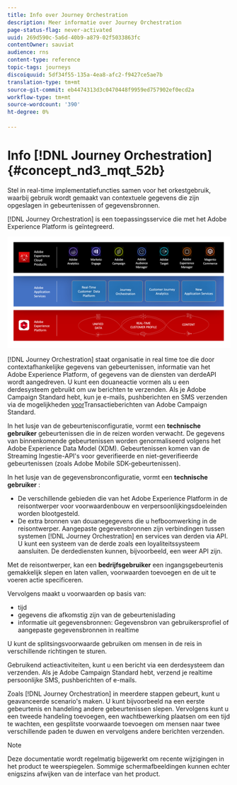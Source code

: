 ```yaml
---
title: Info over Journey Orchestration
description: Meer informatie over Journey Orchestration
page-status-flag: never-activated
uuid: 269d590c-5a6d-40b9-a879-02f5033863fc
contentOwner: sauviat
audience: rns
content-type: reference
topic-tags: journeys
discoiquuid: 5df34f55-135a-4ea8-afc2-f9427ce5ae7b
translation-type: tm+mt
source-git-commit: eb4474313d3c0470448f9959ed757902ef0ecd2a
workflow-type: tm+mt
source-wordcount: '390'
ht-degree: 0%

---
```



# Info [!DNL Journey Orchestration]{#concept_nd3_mqt_52b}

Stel in real-time implementatiefuncties samen voor het orkestgebruik, waarbij gebruik wordt gemaakt van contextuele gegevens die zijn opgeslagen in gebeurtenissen of gegevensbronnen.

[!DNL Journey Orchestration] is een toepassingsservice die met het Adobe Experience Platform is geïntegreerd.

![](../assets/journeydiagram.png)

[!DNL Journey Orchestration] staat organisatie in real time toe die door contextafhankelijke gegevens van gebeurtenissen, informatie van het Adobe Experience Platform, of gegevens van de diensten van derdeAPI wordt aangedreven. U kunt een douaneactie vormen als u een derdesysteem gebruikt om uw berichten te verzenden. Als je Adobe Campaign Standard hebt, kun je e-mails, pushberichten en SMS verzenden via de mogelijkheden [voor](https://docs.adobe.com/content/help/en/campaign-standard/using/communication-channels/transactional-messaging/about-transactional-messaging.html)Transactieberichten van Adobe Campaign Standard.

In het lusje van de gebeurtenisconfiguratie, vormt een **technische gebruiker** gebeurtenissen die in de reizen worden verwacht. De gegevens van binnenkomende gebeurtenissen worden genormaliseerd volgens het Adobe Experience Data Model (XDM). Gebeurtenissen komen van de Streaming Ingestie-API&#39;s voor geverifieerde en niet-geverifieerde gebeurtenissen (zoals Adobe Mobile SDK-gebeurtenissen).

In het lusje van de gegevensbronconfiguratie, vormt een **technische gebruiker** :

* De verschillende gebieden die van het Adobe Experience Platform in de reisontwerper voor voorwaardenbouw en verpersoonlijkingsdoeleinden worden blootgesteld.
* De extra bronnen van douanegegevens die u hefboomwerking in de reisontwerper. Aangepaste gegevensbronnen zijn verbindingen tussen systemen [!DNL Journey Orchestration] en services van derden via API. U kunt een systeem van de derde zoals een loyaliteitssysteem aansluiten. De derdediensten kunnen, bijvoorbeeld, een weer API zijn.

Met de reisontwerper, kan een **bedrijfsgebruiker** een ingangsgebeurtenis gemakkelijk slepen en laten vallen, voorwaarden toevoegen en de uit te voeren actie specificeren.

Vervolgens maakt u voorwaarden op basis van:

* tijd
* gegevens die afkomstig zijn van de gebeurtenislading
* informatie uit gegevensbronnen: Gegevensbron van gebruikersprofiel of aangepaste gegevensbronnen in realtime

U kunt de splitsingsvoorwaarde gebruiken om mensen in de reis in verschillende richtingen te sturen.

Gebruikend actieactiviteiten, kunt u een bericht via een derdesysteem dan verzenden. Als je Adobe Campaign Standard hebt, verzend je realtime persoonlijke SMS, pushberichten of e-mails.

Zoals [!DNL Journey Orchestration] in meerdere stappen gebeurt, kunt u geavanceerde scenario&#39;s maken. U kunt bijvoorbeeld na een eerste gebeurtenis en handeling andere gebeurtenissen slepen. Vervolgens kunt u een tweede handeling toevoegen, een wachtbewerking plaatsen om een tijd te wachten, een gesplitste voorwaarde toevoegen om mensen naar twee verschillende paden te duwen en vervolgens andere berichten verzenden.

>[!NOTE]
>
>Deze documentatie wordt regelmatig bijgewerkt om recente wijzigingen in het product te weerspiegelen. Sommige schermafbeeldingen kunnen echter enigszins afwijken van de interface van het product.
